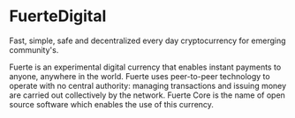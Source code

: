 # FuerteDigital
Fast, simple, safe and decentralized every day cryptocurrency for emerging community's.

Fuerte is an experimental digital currency that enables instant payments to
anyone, anywhere in the world. Fuerte uses peer-to-peer technology to operate
with no central authority: managing transactions and issuing money are carried
out collectively by the network. Fuerte Core is the name of open source
software which enables the use of this currency.
